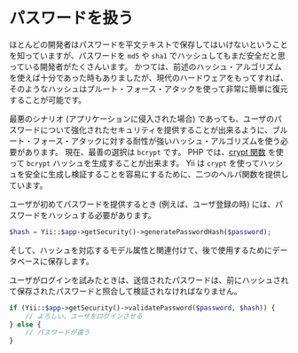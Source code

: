 パスワードを扱う
================

ほとんどの開発者はパスワードを平文テキストで保存してはいけないということを知っていますが、パスワードを `md5` や `sha1` でハッシュしてもまだ安全だと思っている開発者がたくさんいます。
かつては、前述のハッシュ・アルゴリズムを使えば十分であった時もありましたが、現代のハードウェアをもってすれば、そのようなハッシュはブルート・フォース・アタックを使って非常に簡単に復元することが可能です。

最悪のシナリオ (アプリケーションに侵入された場合) であっても、ユーザのパスワードについて強化されたセキュリティを提供することが出来るように、ブルート・フォース・アタックに対する耐性が強いハッシュ・アルゴリズムを使う必要があります。
現在、最善の選択は `bcrypt` です。
PHP では、[crypt 関数](http://php.net/manual/ja/function.crypt.php) を使って `bcrypt` ハッシュを生成することが出来ます。
Yii は `crypt` を使ってハッシュを安全に生成し検証することを容易にするために、二つのヘルパ関数を提供しています。

ユーザが初めてパスワードを提供するとき (例えば、ユーザ登録の時) には、パスワードをハッシュする必要があります。


```php
$hash = Yii::$app->getSecurity()->generatePasswordHash($password);
```

そして、ハッシュを対応するモデル属性と関連付けて、後で使用するためにデータベースに保存します。

ユーザがログインを試みたときは、送信されたパスワードは、前にハッシュされて保存されたパスワードと照合して検証されなければなりません。


```php
if (Yii::$app->getSecurity()->validatePassword($password, $hash)) {
    // よろしい、ユーザをログインさせる
} else {
    // パスワードが違う
}
```

